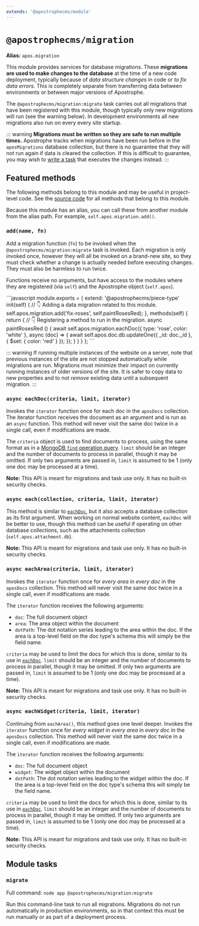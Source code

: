 ```yaml
---
extends: '@apostrophecms/module'
---
```


# `@apostrophecms/migration`

**Alias:** `apos.migration`

<AposRefExtends :module="$frontmatter.extends" />

This module provides services for database migrations. These **migrations are used to make changes to the database** at the time of a new code deployment, typically because of *data structure changes* in code or *to fix data errors*. This is completely separate from transferring data between environments or between major versions of Apostrophe.

The `@apostrophecms/migration:migrate` task carries out all migrations that have been registered with this module, though typically only new migrations will run (see the warning below). In development environments all new migrations also run on every every site startup.

::: warning
**Migrations must be written so they are safe to run multiple times.** Apostrophe tracks when migrations have been run before in the `aposMigrations` database collection, but there is no guarantee that they will not run again if data is cleared the collection. If this is difficult to guarantee, you may wish to [write a task](/reference/module-api/module-overview.md#tasks-self) that executes the changes instead.
:::

## Featured methods

The following methods belong to this module and may be useful in project-level code. See the [source code](https://github.com/apostrophecms/apostrophe/blob/main/modules/%40apostrophecms/migration/index.js) for all methods that belong to this module.
<!-- Some are used within the module and would just create noise here. -->

Because this module has an alias, you can call these from another module from the alias path. For example, `self.apos.migration.add()`.

### `add(name, fn)`

Add a migration function (`fn`) to be invoked when the `@apostrophecms/migration:migrate` task is invoked. Each migration is only invoked once, however they will all be invoked on a brand-new site, so they must check whether a change is actually needed before executing changes. They must also be harmless to run twice.

Functions receive no arguments, but have access to the modules where they are registered (via `self`) and the Apostrophe object (`self.apos`).

<AposCodeBlock>
```javascript
module.exports = {
  extend: '@apostrophecms/piece-type'
  init(self) {
    // 👇 Adding a data migration related to this module.
    self.apos.migration.add('fix-roses', self.paintRosesRed);
  },
  methods(self) {
    return {
      // 👇 Registering a method to run in the migration.
      async paintRosesRed () {
        await self.apos.migration.eachDoc({
          type: 'rose',
          color: 'white'
        }, async (doc) => {
          await self.apos.doc.db.updateOne({
            _id: doc._id
          }, {
            $set: { color: 'red' }
          });
        });
      }
    }
  }
};
```
  <template v-slot:caption>
    modules/rose/index.js
  </template>
</AposCodeBlock>

::: warning
If running multiple instances of the website on a server, note that previous instances of the site are not stopped automatically while migrations are run. Migrations must minimize their impact on currently running instances of older versions of the site. It is safer to copy data to new properties and to not *remove* existing data until a subsequent migration.
:::

### `async eachDoc(criteria, limit, iterator)`

Invokes the `iterator` function once for each doc in the `aposDocs` collection. The iterator function receives the document as an argument and is run as an `async` function. This method will never visit the same doc twice in a single call, even if modifications are made.

The `criteria` object is used to find documents to process, using the same format as in a [MongoDB `find` operation query](https://docs.mongodb.com/v4.4/reference/method/db.collection.find/). `limit` should be an integer and the number of documents to process in parallel, though it may be omitted. If only two arguments are passed in, `limit` is assumed to be 1 (only one doc may be processed at a time).

**Note:** This API is meant for migrations and task use only. It has no built-in security checks.

### `async each(collection, criteria, limit, iterator)`

This method is similar to [`eachDoc`](#async-eachdoc-criteria-limit-iterator), but it also accepts a database collection as its first argument. When working on normal website content, `eachDoc` will be better to use, though this method can be useful if operating on other database collections, such as the attachments collection (`self.apos.attachment.db`).

**Note:** This API is meant for migrations and task use only. It has no built-in security checks.

### `async eachArea(criteria, limit, iterator)`

Invokes the `iterator` function once for *every area* in *every doc* in the `aposDocs` collection. This method will never visit the same doc twice in a single call, even if modifications are made.

 The `iterator` function receives the following arguments:
 - `doc`: The full document object
 - `area`: The area object within the document
 - `dotPath`: The dot notation series leading to the area within the doc. If the area is a top-level field on the doc type's schema this will simply be the field name.

`criteria` may be used to limit the docs for which this is done, similar to its use in [`eachDoc`](#async-eachdoc-criteria-limit-iterator). `limit` should be an integer and the number of documents to process in parallel, though it may be omitted. If only two arguments are passed in, `limit` is assumed to be 1 (only one doc may be processed at a time).

**Note:** This API is meant for migrations and task use only. It has no built-in security checks.

### `async eachWidget(criteria, limit, iterator)`

Continuing from `eachArea()`, this method goes one level deeper. Invokes the `iterator` function once for *every widget* in *every area* in *every doc* in the `aposDocs` collection. This method will never visit the same doc twice in a single call, even if modifications are made.

 The `iterator` function receives the following arguments:
 - `doc`: The full document object
 - `widget`: The widget object within the document
 - `dotPath`: The dot notation series leading to the widget within the doc. If the area is a top-level field on the doc type's schema this will simply be the field name.

`criteria` may be used to limit the docs for which this is done, similar to its use in [`eachDoc`](#async-eachdoc-criteria-limit-iterator). `limit` should be an integer and the number of documents to process in parallel, though it may be omitted. If only two arguments are passed in, `limit` is assumed to be 1 (only one doc may be processed at a time).

**Note:** This API is meant for migrations and task use only. It has no built-in security checks.

## Module tasks

### `migrate`

Full command: `node app @apostrophecms/migration:migrate`

Run this command-line task to run all migrations. Migrations do not run automatically in production environments, so in that context this must be run manually or as part of a deployment process.
